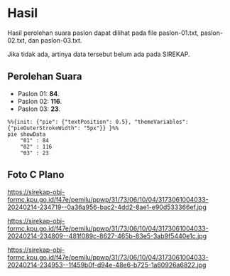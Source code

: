 # Hasil

Hasil perolehan suara paslon dapat dilihat pada file paslon-01.txt, paslon-02.txt, dan paslon-03.txt.

Jika tidak ada, artinya data tersebut belum ada pada SIREKAP.

## Perolehan Suara

 * Paslon 01: **84**.
 * Paslon 02: **116**.
 * Paslon 03: **23**.

```mermaid
%%{init: {"pie": {"textPosition": 0.5}, "themeVariables": {"pieOuterStrokeWidth": "5px"}} }%%
pie showData
    "01" : 84
    "02" : 116
    "03" : 23
```
## Foto C Plano

https://sirekap-obj-formc.kpu.go.id/f47e/pemilu/ppwp/31/73/06/10/04/3173061004033-20240214-234719--0a36a956-bac2-4dd2-8ae1-e90d533366ef.jpg

https://sirekap-obj-formc.kpu.go.id/f47e/pemilu/ppwp/31/73/06/10/04/3173061004033-20240214-234809--481f089c-8627-465b-83e5-3ab9f5440e1c.jpg

https://sirekap-obj-formc.kpu.go.id/f47e/pemilu/ppwp/31/73/06/10/04/3173061004033-20240214-234953--1f459b0f-d94e-48e6-b725-1a60926a6822.jpg
